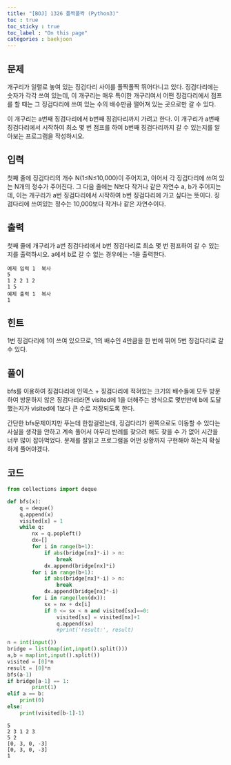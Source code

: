 ```yaml
---
title: "[BOJ] 1326 폴짝폴짝 (Python3)"
toc : true
toc_sticky : true
toc_label : "On this page"
categories : baekjoon
---
```



## 문제
개구리가 일렬로 놓여 있는 징검다리 사이를 폴짝폴짝 뛰어다니고 있다. 징검다리에는 숫자가 각각 쓰여 있는데, 이 개구리는 매우 특이한 개구리여서 어떤 징검다리에서 점프를 할 때는 그 징검다리에 쓰여 있는 수의 배수만큼 떨어져 있는 곳으로만 갈 수 있다.

이 개구리는 a번째 징검다리에서 b번째 징검다리까지 가려고 한다. 이 개구리가 a번째 징검다리에서 시작하여 최소 몇 번 점프를 하여 b번째 징검다리까지 갈 수 있는지를 알아보는 프로그램을 작성하시오.

## 입력
첫째 줄에 징검다리의 개수 N(1≤N≤10,000)이 주어지고, 이어서 각 징검다리에 쓰여 있는 N개의 정수가 주어진다. 그 다음 줄에는 N보다 작거나 같은 자연수 a, b가 주어지는 데, 이는 개구리가 a번 징검다리에서 시작하여 b번 징검다리에 가고 싶다는 뜻이다. 징검다리에 쓰여있는 정수는 10,000보다 작거나 같은 자연수이다.
## 출력
첫째 줄에 개구리가 a번 징검다리에서 b번 징검다리로 최소 몇 번 점프하여 갈 수 있는 지를 출력하시오. a에서 b로 갈 수 없는 경우에는 -1을 출력한다.

    예제 입력 1  복사
    5
    1 2 2 1 2
    1 5 
    예제 출력 1  복사
    1
## 힌트
1번 징검다리에 1이 쓰여 있으므로, 1의 배수인 4만큼을 한 번에 뛰어 5번 징검다리로 갈 수 있다.
## 풀이
bfs를 이용하여 징검다리에 인덱스 + 징검다리에 적혀있는 크기의 배수들에
모두 방문하여 방문하지 않은 징검다리라면 visited에 1을 더해주는 방식으로 몇번만에 b에 도달했는지가 visited에 1보다 큰 수로 저장되도록 한다.

간단한 bfs문제이지만 푸는데 한참걸렸는데, 징검다리가 왼쪽으로도 이동할 수 있다는 사실을 생각을 안하고 계속 풀어서 아무리 반례를 찾으려 해도 찾을 수 가 없어 시간을 너무 많이 잡아먹었다. 문제를 잘읽고 프로그램을 어떤 상황까지 구현해야 하는지 확실하게 풀어야겠다.

## 코드


```python
from collections import deque

def bfs(x):
    q = deque()
    q.append(x)
    visited[x] = 1
    while q:
        nx = q.popleft()
        dx=[]
        for i in range(b+1):
            if abs(bridge[nx]*-i) > n:
                break
            dx.append(bridge[nx]*i)
        for i in range(b+1):
            if abs(bridge[nx]*-i) > n:
                break
            dx.append(bridge[nx]*-i)
        for i in range(len(dx)):
            sx = nx + dx[i]
            if 0 <= sx < n and visited[sx]==0:
                visited[sx] = visited[nx]+1
                q.append(sx)
                #print('result:', result)

n = int(input())
bridge = list(map(int,input().split()))
a,b = map(int,input().split())
visited = [0]*n
result = [0]*n
bfs(a-1)
if bridge[a-1] == 1:
        print(1)
elif a == b:
    print(0)
else:
    print(visited[b-1]-1)

```

    5
    2 3 1 2 3
    5 2
    [0, 3, 0, -3]
    [0, 3, 0, -3]
    1

